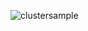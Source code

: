 ![clustersample](https://user-images.githubusercontent.com/39495790/190064228-99a974d8-6313-427e-a048-a8be61a7d298.png)
